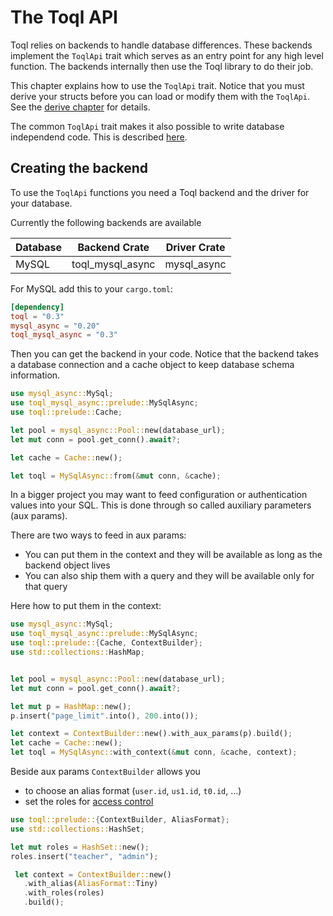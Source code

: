 # The Toql API

Toql relies on backends to handle database differences. 
These backends implement the `ToqlApi` trait 
which serves as an entry point for any high level function.
The backends internally then use the Toql library to do their job.

This chapter explains how to use the `ToqlApi` trait. 
Notice that you must derive your structs before you can load or modify them 
with the `ToqlApi`. See the [derive chapter](../4-derive/1-introduction.md) for details.


The common `ToqlApi` trait makes it also possible to write database independend code. This is described [here](8-backend-independence.md).

## Creating the backend
To use the `ToqlApi` functions you need a Toql backend and the driver for your database. 

Currently the following backends are available

|Database | Backend Crate     | Driver Crate|
|---------|----------------|-------------|
| MySQL   | toql_mysql_async| mysql_async |

For MySQL add this to your `cargo.toml`:

```toml
[dependency]
toql = "0.3"
mysql_async = "0.20"
toql_mysql_async = "0.3"
```

Then you can get the backend in your code. Notice that the backend takes 
a database connection and a cache object to keep database schema information.

```rust
use mysql_async::MySql;
use toql_mysql_async::prelude::MySqlAsync;
use toql::prelude::Cache;

let pool = mysql_async::Pool::new(database_url);
let mut conn = pool.get_conn().await?;

let cache = Cache::new();

let toql = MySqlAsync::from(&mut conn, &cache);
```

In a bigger project you may want to feed configuration or authentication values into your SQL.
This is done through so called auxiliary parameters (aux params).

There are two ways to feed in aux params: 
- You can put them in the context and they will be available as long as the
  backend object lives
- You can also ship them with a query and they will be available only for that query

Here how to put them in the context:

```rust
use mysql_async::MySql;
use toql_mysql_async::prelude::MySqlAsync;
use toql::prelude::{Cache, ContextBuilder};
use std::collections::HashMap;


let pool = mysql_async::Pool::new(database_url);
let mut conn = pool.get_conn().await?;

let mut p = HashMap::new();
p.insert("page_limit".into(), 200.into());

let context = ContextBuilder::new().with_aux_params(p).build();
let cache = Cache::new();
let toql = MySqlAsync::with_context(&mut conn, &cache, context);
```

Beside aux params `ContextBuilder` allows you 
  - to choose an alias format (`user.id`, `us1.id`, `t0.id`, ...)
  - set the roles for [access control](../4-derive/16-roles.md)


 ```rust
 use toql::prelude::{ContextBuilder, AliasFormat};
 use std::collections::HashSet;

 let mut roles = HashSet::new();
 roles.insert("teacher", "admin");

  let context = ContextBuilder::new()
    .with_alias(AliasFormat::Tiny)
    .with_roles(roles)
    .build();
 ```














